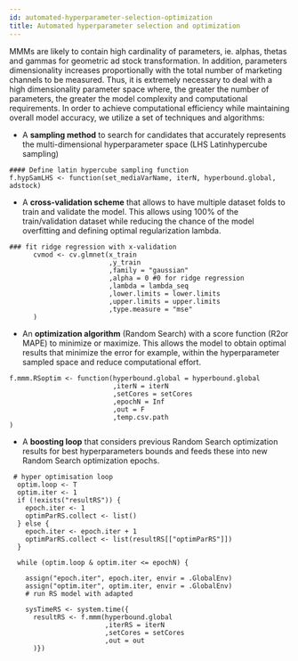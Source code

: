 ```yaml
---
id: automated-hyperparameter-selection-optimization
title: Automated hyperparameter selection and optimization
---
```


MMMs are likely to contain high cardinality of parameters, ie. alphas, thetas
and gammas for geometric ad stock transformation. In addition, parameters
dimensionality increases proportionally with the total number of marketing
channels to be measured. Thus, it is extremely necessary to deal with a high
dimensionality parameter space where, the greater the number of parameters, the
greater the model complexity and computational requirements. In order to achieve
computational efficiency while maintaining overall model accuracy, we utilize a
set of techniques and algorithms:

- A **sampling method** to search for candidates that accurately represents the
  multi-dimensional hyperparameter space (LHS Latinhypercube sampling)

```
#### Define latin hypercube sampling function
f.hypSamLHS <- function(set_mediaVarName, iterN, hyperbound.global, adstock)

```

- A **cross-validation scheme** that allows to have multiple dataset folds to
  train and validate the model. This allows using 100% of the train/validation
  dataset while reducing the chance of the model overfitting and defining
  optimal regularization lambda.

```
### fit ridge regression with x-validation
      cvmod <- cv.glmnet(x_train
                         ,y_train
                         ,family = "gaussian"
                         ,alpha = 0 #0 for ridge regression
                         ,lambda = lambda_seq
                         ,lower.limits = lower.limits
                         ,upper.limits = upper.limits
                         ,type.measure = "mse"
      )

```

- An **optimization algorithm** (Random Search) with a score function (R2or
  MAPE) to minimize or maximize. This allows the model to obtain optimal results
  that minimize the error for example, within the hyperparameter sampled space
  and reduce computational effort.

```
f.mmm.RSoptim <- function(hyperbound.global = hyperbound.global
                          ,iterN = iterN
                          ,setCores = setCores
                          ,epochN = Inf
                          ,out = F
                          ,temp.csv.path
)
```

- A **boosting loop** that considers previous Random Search optimization results
  for best hyperparameters bounds and feeds these into new Random Search
  optimization epochs.

```
 # hyper optimisation loop
  optim.loop <- T
  optim.iter <- 1
  if (!exists("resultRS")) {
    epoch.iter <- 1
    optimParRS.collect <- list()
  } else {
    epoch.iter <- epoch.iter + 1
    optimParRS.collect <- list(resultRS[["optimParRS"]])
  }

  while (optim.loop & optim.iter <= epochN) {

    assign("epoch.iter", epoch.iter, envir = .GlobalEnv)
    assign("optim.iter", optim.iter, envir = .GlobalEnv)
    # run RS model with adapted

    sysTimeRS <- system.time({
      resultRS <- f.mmm(hyperbound.global
                        ,iterRS = iterN
                        ,setCores = setCores
                        ,out = out
      )})
```
